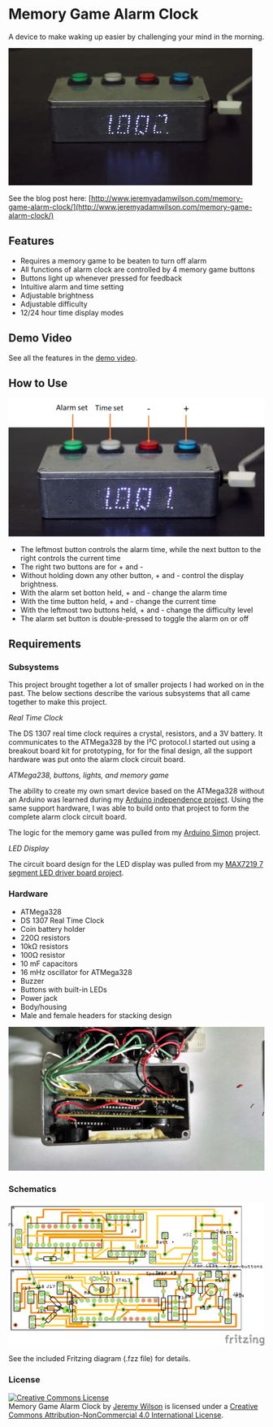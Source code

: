 # Memory Game Alarm Clock

A device to make waking up easier by challenging your mind in the morning.

![](https://raw.githubusercontent.com/jerwil/Alarm_Clock_Simon/master/Media/Simon%20Alarm%20Gif.gif "Alarm Clock Animation")

See the blog post here: [http://www.jeremyadamwilson.com/memory-game-alarm-clock/](http://www.jeremyadamwilson.com/memory-game-alarm-clock/)

## Features

* Requires a memory game to be beaten to turn off alarm
* All functions of alarm clock are controlled by 4 memory game buttons
* Buttons light up whenever pressed for feedback
* Intuitive alarm and time setting
* Adjustable brightness
* Adjustable difficulty
* 12/24 hour time display modes

## Demo Video

See all the features in the [demo video](https://www.youtube.com/watch?v=Q9e83-DTT6o).

## How to Use

![](https://raw.githubusercontent.com/jerwil/Alarm_Clock_Simon/master/Media/Buttons_Labeled.png "Buttons labeled")

* The leftmost button controls the alarm time, while the next button to the right controls the current time
* The right two buttons are for + and -
* Without holding down any other button, + and - control the display brightness.
* With the alarm set botton held, + and - change the alarm time
* With the time button held, + and - change the current time
* With the leftmost two buttons held, + and - change the difficulty level
* The alarm set button is double-pressed to toggle the alarm on or off


## Requirements

### Subsystems

This project brought together a lot of smaller projects I had worked on in the past. The below sections describe the various subsystems that all came together to make this project.

*Real Time Clock*

The DS 1307 real time clock requires a crystal, resistors, and a 3V battery. It communicates to the ATMega328 by the I²C protocol.I started out using a breakout board kit for prototyping, for for the final design, all the support hardware was put onto the alarm clock circuit board.

*ATMega238, buttons, lights, and memory game*

The ability to create my own smart device based on the ATMega328 without an Arduino was learned during my [Arduino independence project](http://www.jeremyadamwilson.com/arduino-independence-simon-game/). Using the same support hardware, I was able to build onto that project to form the complete alarm clock circuit board.

The logic for the memory game was pulled from my [Arduino Simon](https://github.com/jerwil/Simon_Etch) project.

*LED Display*

The circuit board design for the LED display was pulled from my [MAX7219 7 segment LED driver board project](https://github.com/jerwil/MAX7219_Hello_World).

### Hardware

* ATMega328
* DS 1307 Real Time Clock
* Coin battery holder
* 220Ω resistors
* 10kΩ resistors
* 100Ω resistor
* 10 mF capacitors
* 16 mHz oscillator for ATMega328
* Buzzer
* Buttons with built-in LEDs
* Power jack
* Body/housing
* Male and female headers for stacking design

![](https://raw.githubusercontent.com/jerwil/Alarm_Clock_Simon/master/Media/IMG_20140727_231136121_HDR.jpg "Fully assembled alarm clock")

### Schematics

![](https://raw.githubusercontent.com/jerwil/Alarm_Clock_Simon/master/Media/Alarm_Clock_Simon_Schematic_Stack_pcb.png "Alarm Clock Schematic")

See the included Fritzing diagram (.fzz file) for details.

### License

<a rel="license" href="http://creativecommons.org/licenses/by-nc/4.0/"><img alt="Creative Commons License" style="border-width:0" src="http://i.creativecommons.org/l/by-nc/4.0/88x31.png" /></a><br /><span xmlns:dct="http://purl.org/dc/terms/" property="dct:title">Memory Game Alarm Clock</span> by <a xmlns:cc="http://creativecommons.org/ns#" href="http://www.JeremyAdamWilson.com">Jeremy Wilson</a> is licensed under a <a rel="license" href="http://creativecommons.org/licenses/by-nc/4.0/">Creative Commons Attribution-NonCommercial 4.0 International License</a>.



